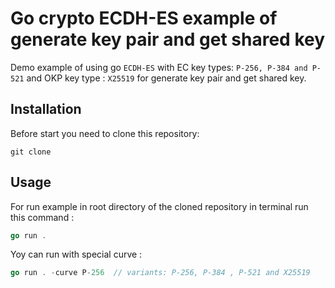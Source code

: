 # Go crypto ECDH-ES example of generate key pair and get shared key
Demo example of using go `ECDH-ES` with EC key types:  `P-256, P-384 and P-521` and OKP key type : `X25519` for generate key pair and get shared key.

## Installation

Before start you need to clone this repository:
```shell
git clone 
```
## Usage

For run example in root directory of the cloned repository in terminal run this command :

```go 
go run .
```
Yoy can run with special curve :

```go 
go run . -curve P-256  // variants: P-256, P-384 , P-521 and X25519
```
